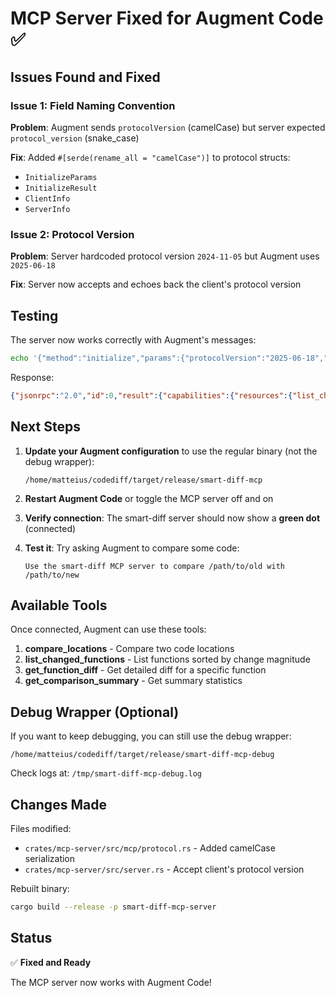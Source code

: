 # MCP Server Fixed for Augment Code ✅

## Issues Found and Fixed

### Issue 1: Field Naming Convention
**Problem**: Augment sends `protocolVersion` (camelCase) but server expected `protocol_version` (snake_case)

**Fix**: Added `#[serde(rename_all = "camelCase")]` to protocol structs:
- `InitializeParams`
- `InitializeResult`
- `ClientInfo`
- `ServerInfo`

### Issue 2: Protocol Version
**Problem**: Server hardcoded protocol version `2024-11-05` but Augment uses `2025-06-18`

**Fix**: Server now accepts and echoes back the client's protocol version

## Testing

The server now works correctly with Augment's messages:

```bash
echo '{"method":"initialize","params":{"protocolVersion":"2025-06-18","capabilities":{},"clientInfo":{"name":"augment-mcp-client","version":"1.0.0"}},"jsonrpc":"2.0","id":0}' | ./target/release/smart-diff-mcp
```

Response:
```json
{"jsonrpc":"2.0","id":0,"result":{"capabilities":{"resources":{"list_changed":true,"subscribe":false},"tools":{"list_changed":true}},"protocolVersion":"2025-06-18","serverInfo":{"name":"smart-diff-mcp-server","version":"0.1.0"}}}
```

## Next Steps

1. **Update your Augment configuration** to use the regular binary (not the debug wrapper):
   ```
   /home/matteius/codediff/target/release/smart-diff-mcp
   ```

2. **Restart Augment Code** or toggle the MCP server off and on

3. **Verify connection**: The smart-diff server should now show a **green dot** (connected)

4. **Test it**: Try asking Augment to compare some code:
   ```
   Use the smart-diff MCP server to compare /path/to/old with /path/to/new
   ```

## Available Tools

Once connected, Augment can use these tools:

1. **compare_locations** - Compare two code locations
2. **list_changed_functions** - List functions sorted by change magnitude
3. **get_function_diff** - Get detailed diff for a specific function
4. **get_comparison_summary** - Get summary statistics

## Debug Wrapper (Optional)

If you want to keep debugging, you can still use the debug wrapper:
```
/home/matteius/codediff/target/release/smart-diff-mcp-debug
```

Check logs at: `/tmp/smart-diff-mcp-debug.log`

## Changes Made

Files modified:
- `crates/mcp-server/src/mcp/protocol.rs` - Added camelCase serialization
- `crates/mcp-server/src/server.rs` - Accept client's protocol version

Rebuilt binary:
```bash
cargo build --release -p smart-diff-mcp-server
```

## Status

✅ **Fixed and Ready**

The MCP server now works with Augment Code!

